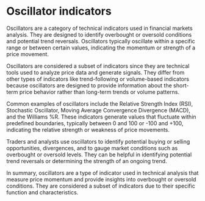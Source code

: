 # Oscillator indicators

Oscillators are a category of technical indicators used in financial markets analysis.
They are designed to identify overbought or oversold conditions and potential trend reversals.
Oscillators typically oscillate within a specific range or between certain values,
indicating the momentum or strength of a price movement.

Oscillators are considered a subset of indicators since they are technical tools
used to analyze price data and generate signals.
They differ from other types of indicators
like trend-following or volume-based indicators
because oscillators are designed to provide information
about the short-term price behavior rather than long-term trends or volume patterns.

Common examples of oscillators include the Relative Strength Index (RSI),
Stochastic Oscillator, Moving Average Convergence Divergence (MACD), and the Williams %R.
These indicators generate values that fluctuate within predefined boundaries,
typically between 0 and 100 or -100 and +100,
indicating the relative strength or weakness of price movements.

Traders and analysts use oscillators to identify potential buying or selling opportunities,
divergences, and to gauge market conditions such as overbought or oversold levels.
They can be helpful in identifying potential trend reversals or determining the strength of an ongoing trend.

In summary, oscillators are a type of indicator used in technical analysis
that measure price momentum and provide insights into overbought or oversold conditions.
They are considered a subset of indicators due to their specific function and characteristics.
